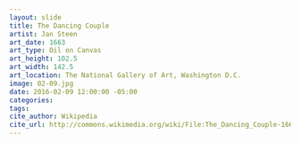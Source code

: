 ```yaml
---
layout: slide
title: The Dancing Couple
artist: Jan Steen
art_date: 1663
art_type: Oil on Canvas
art_height: 102.5
art_width: 142.5
art_location: The National Gallery of Art, Washington D.C.
image: 02-09.jpg
date: 2016-02-09 12:00:00 -05:00
categories:
tags:
cite_author: Wikipedia
cite_url: http://commons.wikimedia.org/wiki/File:The_Dancing_Couple-1663-Jan_Steen.jpg
---
```

